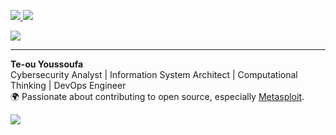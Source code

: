 <p align="left">
  <a href="https://twitter.com/YOUR_TWITTER_HANDLE">
    <img src="https://img.shields.io/twitter/follow/YOUR_TWITTER_HANDLE?style=for-the-badge&label=%40YOUR_TWITTER_HANDLE&logo=twitter&logoColor=white&labelColor=585858&color=c02000">
  </a>

  <a href="https://www.linkedin.com/in/YOUR_LINKEDIN_ID/">
    <img src="https://img.shields.io/badge/-Te--ou%20Youssoufa-blue?style=for-the-badge&logo=Linkedin&logoColor=white&labelColor=585858&color=c02000">
  </a>
</p>

<img src="https://github-readme-stats.vercel.app/api?username=YOUR_GITHUB_USERNAME&show_icons=true&theme=dark&title_color=d0d0d0&icon_color=d81000&text_color=e0e0e0&bg_color=383838">

---

**Te-ou Youssoufa**  
Cybersecurity Analyst | Information System Architect | Computational Thinking | DevOps Engineer  
🌍 Passionate about contributing to open source, especially [Metasploit](https://github.com/rapid7/metasploit-framework).

<!-- Optional: If you want to show a badge for your Metasploit contributions, update the link and author -->
<a href="https://github.com/rapid7/metasploit-framework/search?q=Te-ou+Youssoufa">
  <img src="https://img.shields.io/badge/Metasploit%20Contributions-View%20My%20Work-c02000?style=for-the-badge">
</a>
